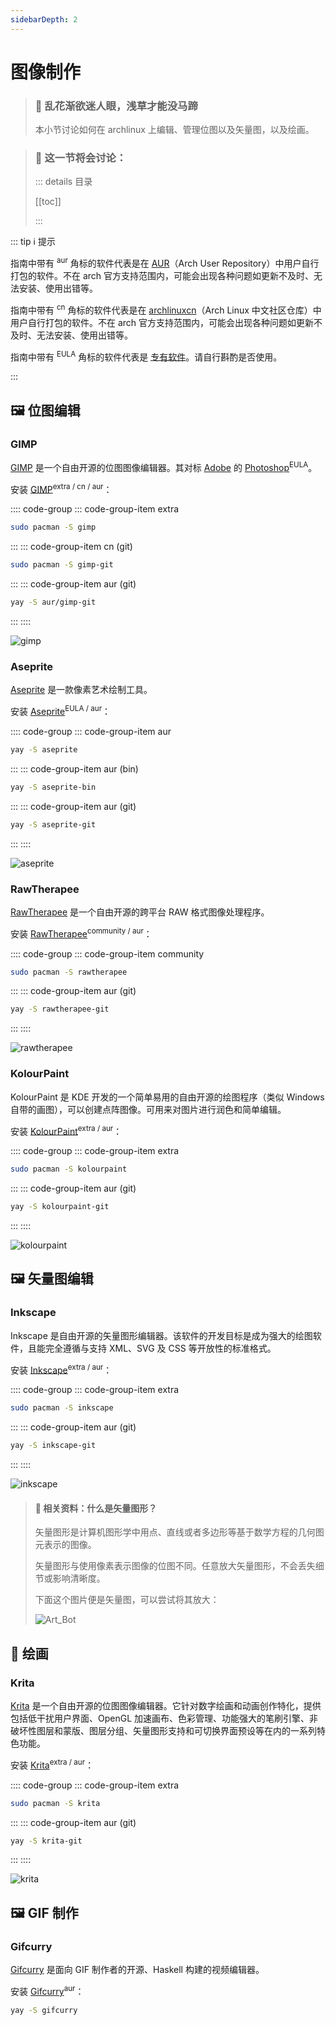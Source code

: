 ```yaml
---
sidebarDepth: 2
---
```


# 图像制作

> ### 🌺 乱花渐欲迷人眼，浅草才能没马蹄
>
> 本小节讨论如何在 archlinux 上编辑、管理位图以及矢量图，以及绘画。

> ### 🔖 这一节将会讨论：
>
> ::: details 目录
>
> [[toc]]
>
> :::

::: tip ℹ️ 提示

指南中带有 <sup>aur</sup> 角标的软件代表是在 [AUR](https://aur.archlinux.org/)（Arch User Repository）中用户自行打包的软件。不在 arch 官方支持范围内，可能会出现各种问题如更新不及时、无法安装、使用出错等。

指南中带有 <sup>cn</sup> 角标的软件代表是在 [archlinuxcn](https://www.archlinuxcn.org/archlinux-cn-repo-and-mirror/)（Arch Linux 中文社区仓库）中用户自行打包的软件。不在 arch 官方支持范围内，可能会出现各种问题如更新不及时、无法安装、使用出错等。

指南中带有 <sup>EULA</sup> 角标的软件代表是 [专有软件](https://www.gnu.org/proprietary/proprietary.html)。请自行斟酌是否使用。

:::

## 🖼️ 位图编辑

### GIMP

[GIMP](https://www.gimp.org/) 是一个自由开源的位图图像编辑器。其对标 [Adobe](https://www.adobe.com/cn/) 的 [Photoshop](https://www.adobe.com/cn/products/photoshop.html)<sup>EULA</sup>。

安装 [GIMP](https://archlinux.org/packages/extra/x86_64/gimp/)<sup>extra / cn / aur</sup>：

:::: code-group
::: code-group-item extra

```sh
sudo pacman -S gimp
```

:::
::: code-group-item cn (git)

```sh
sudo pacman -S gimp-git
```

:::
::: code-group-item aur (git)

```sh
yay -S aur/gimp-git
```

:::
::::

![gimp](../static/exclusive/image/gimp.png)

### Aseprite

[Aseprite](https://www.aseprite.org/) 是一款像素艺术绘制工具。

安装 [Aseprite](https://aur.archlinux.org/packages/aseprite/)<sup>EULA / aur</sup>：

:::: code-group
::: code-group-item aur

```sh
yay -S aseprite
```

:::
::: code-group-item aur (bin)

```sh
yay -S aseprite-bin
```

:::
::: code-group-item aur (git)

```sh
yay -S aseprite-git
```

:::
::::

![aseprite](../static/exclusive/image/aseprite.png)

### RawTherapee

[RawTherapee](https://rawtherapee.com/) 是一个自由开源的跨平台 RAW 格式图像处理程序。

安装 [RawTherapee](https://archlinux.org/packages/community/x86_64/rawtherapee/)<sup>community / aur</sup>：

:::: code-group
::: code-group-item community

```sh
sudo pacman -S rawtherapee
```

:::
::: code-group-item aur (git)

```sh
yay -S rawtherapee-git
```

:::
::::

![rawtherapee](../static/exclusive/image/rawtherapee.png)

### KolourPaint

KolourPaint 是 KDE 开发的一个简单易用的自由开源的绘图程序（类似 Windows 自带的画图），可以创建点阵图像。可用来对图片进行润色和简单编辑。

安装 [KolourPaint](https://archlinux.org/packages/extra/x86_64/kolourpaint/)<sup>extra / aur</sup>：

:::: code-group
::: code-group-item extra

```sh
sudo pacman -S kolourpaint
```

:::
::: code-group-item aur (git)

```sh
yay -S kolourpaint-git
```

:::
::::

![kolourpaint](../static/exclusive/image/kolourpaint.png)

## 🖼️ 矢量图编辑

### Inkscape

Inkscape 是自由开源的矢量图形编辑器。该软件的开发目标是成为强大的绘图软件，且能完全遵循与支持 XML、SVG 及 CSS 等开放性的标准格式。

安装 [Inkscape](https://archlinux.org/packages/extra/x86_64/inkscape/)<sup>extra / aur</sup>：

:::: code-group
::: code-group-item extra

```sh
sudo pacman -S inkscape
```

:::
::: code-group-item aur (git)

```sh
yay -S inkscape-git
```

:::
::::

![inkscape](../static/exclusive/image/inkscape.png)

> #### 📑 相关资料：什么是矢量图形？
>
> 矢量图形是计算机图形学中用点、直线或者多边形等基于数学方程的几何图元表示的图像。
>
> 矢量图形与使用像素表示图像的位图不同。任意放大矢量图形，不会丢失细节或影响清晰度。
>
> 下面这个图片便是矢量图，可以尝试将其放大：
>
> ![Art_Bot](../static/exclusive/image/Art_Bot.svg)

## 🎨 绘画

### Krita

[Krita](https://krita.org/zh/) 是一个自由开源的位图图像编辑器。它针对数字绘画和动画创作特化，提供包括低干扰用户界面、OpenGL 加速画布、色彩管理、功能强大的笔刷引擎、非破坏性图层和蒙版、图层分组、矢量图形支持和可切换界面预设等在内的一系列特色功能。

安装 [Krita](https://archlinux.org/packages/extra/x86_64/krita/)<sup>extra / aur</sup>：

:::: code-group
::: code-group-item extra

```sh
sudo pacman -S krita
```

:::
::: code-group-item aur (git)

```sh
yay -S krita-git
```

:::
::::

![krita](../static/exclusive/image/krita.png)

## 🖼️ GIF 制作

### Gifcurry

[Gifcurry](https://lettier.github.io/gifcurry/) 是面向 GIF 制作者的开源、Haskell 构建的视频编辑器。

安装 [Gifcurry](https://aur.archlinux.org/packages/gifcurry/)<sup>aur</sup>：

```sh
yay -S gifcurry
```

